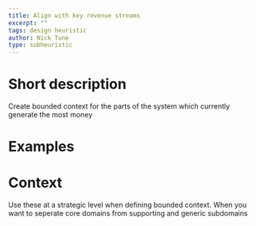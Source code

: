 ```yaml
---
title: Align with key revenue streams
excerpt: ""
tags: design heuristic
author: Nick Tune
type: subheuristic
---
```


# Short description

Create bounded context for the parts of the system which currently generate the most money

# Examples

# Context

Use these at a strategic level when defining bounded context. When you want to seperate core domains from supporting and generic subdomains
